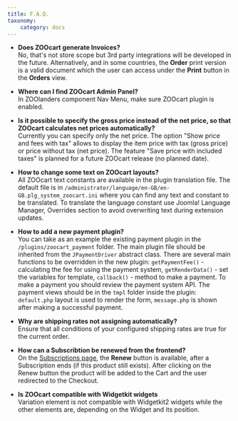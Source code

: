 ```yaml
---
title: F.A.Q.
taxonomy:
    category: docs
---
```


* **Does ZOOcart generate Invoices?** <br /> No, that's not store scope but 3rd party integrations will be developed in the future. Alternatively, and in some countries, the **Order** print version is a valid document which the user can access under the **Print** button in the **Orders** view.

* **Where can I find ZOOcart Admin Panel?** <br /> In ZOOlanders component Nav Menu, make sure ZOOcart plugin is enabled.

* **Is it possible to specify the gross price instead of the net price, so that ZOOcart calculates net prices automatically?** <br /> Currently you can specify only the net price. The option "Show price and fees with tax" allows to display the item price with tax (gross price) or price without tax (net price).  The feature "Save price with included taxes" is planned for a future ZOOcart release (no planned date). 

* **How to change some text on ZOOcart layouts?** <br /> All ZOOcart text constants are available in the plugin translation file. The default file is in `/administrator/language/en-GB/en-GB.plg_system_zoocart.ini` where you can find any text and constant to be translated. To translate the language constant use Joomla! Language Manager, Overrides section to avoid overwriting text during extension updates.    

* **How to add a new payment plugin?** <br /> You can take as an example the existing payment plugin in the `/plugins/zoocart_payment` folder. The main plugin file should be inherited from the `JPaymentDriver` abstract class. There are several main functions to be overridden in the new plugin: `getPaymentFee()` - calculating the fee for using the payment system, `getRenderData()` - set the variables for template, `callback()` - method to make a payment. To make a payment you should review the payment system API. The payment views should be in the `tmpl` folder inside the plugin: `default.php` layout is used to render the form, `message.php` is shown after making a successful payment.

* **Why are shipping rates not assigning automatically?** <br /> Ensure that all conditions of your configured shipping rates are true for the current order.

* **How can a Subscribtion be renewed from the frontend?** <br /> On the [Subscriptions page](/extensions/zoocart/basics/integration#menu-assignment), the **Renew** button is available, after a Subscription ends (if this product still exists). After clicking on the Renew button the product will be added to the Cart and the user redirected to the Checkout.

* **Is ZOOcart compatible with Widgetkit widgets** <br /> Variation element is not compatible with Widgetkit2 widgets while the other elements are, depending on the Widget and its position.  
